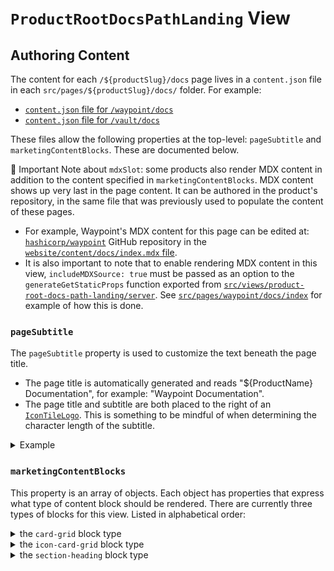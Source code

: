 # `ProductRootDocsPathLanding` View

## Authoring Content

The content for each `/${productSlug}/docs` page lives in a `content.json` file in each `src/pages/${productSlug}/docs/` folder. For example:

- [`content.json` file for `/waypoint/docs`](/src/pages/waypoint/docs/content.json)
- [`content.json` file for `/vault/docs`](/src/pages/vault/docs/content.json)

These files allow the following properties at the top-level: `pageSubtitle` and `marketingContentBlocks`. These are documented below.

🚨 Important Note about `mdxSlot`: some products also render MDX content in addition to the content specified in `marketingContentBlocks`. MDX content shows up very last in the page content. It can be authored in the product's repository, in the same file that was previously used to populate the content of these pages.

- For example, Waypoint's MDX content for this page can be edited at: [`hashicorp/waypoint`](hashicorp/waypoint) GitHub repository in the [`website/content/docs/index.mdx` file](https://github.com/hashicorp/waypoint/blob/main/website/content/docs/index.mdx).
- It is also important to note that to enable rendering MDX content in this view, `includeMDXSource: true` must be passed as an option to the `generateGetStaticProps` function exported from [`src/views/product-root-docs-path-landing/server`](/src/views/product-root-docs-path-landing/server.ts). See [`src/pages/waypoint/docs/index`](/src/pages/waypoint/docs/index.tsx) for example of how this is done.

### `pageSubtitle`

The `pageSubtitle` property is used to customize the text beneath the page title.

- The page title is automatically generated and reads "${ProductName} Documentation", for example: "Waypoint Documentation".
- The page title and subtitle are both placed to the right of an [`IconTileLogo`](https://developer.hashicorp.com/swingset/components/icontilelogo). This is something to be mindful of when determining the character length of the subtitle.

<details>
<summary>Example</summary>

The following configuration:

```json
{
	"pageSubtitle": "Learn and develop your knowledge of Waypoint with these tutorials and code resources."
}
```

Outputs the following:

![Full window screenshot showing the example `pageSubtitle` text beneath the page heading.](/docs/images/ProductRootDocsPathLanding-pageSubtitle.png)

</details>

### `marketingContentBlocks`

This property is an array of objects. Each object has properties that express what type of content block should be rendered. There are currently three types of blocks for this view. Listed in alphabetical order:

<!-- START OF card-grid DESCRIPTION -->

<details>
<summary>the <code>card-grid</code> block type</summary>

The `card-grid` block type handles rendering two things:

1. a grid of clickable cards
2. a heading element that labels the grid of cards

A `card-grid` block has three properties: `title`, `description`, and `cards`.

- `title` (required): plain text that will be rendered inside of a heading element. The level of the heading element will be automatically generated based on other blocks defined in `marketingContentBlocks`.
- `description` (optional): plain text to show after the heading element and before the grid of cards.
- `cards` (required): an array of objects. Each object must have the following properties:
  - `title`: plain text used to label a card with bold text.
  - `description`: plain text used to describe the linked content. This text is automatically ellipsed to take up a maxium of 3-lines.
  - `url`: where the user will be taken when they click the card.

The following configuration:

```json
{
	"marketingContentBlocks": [
		{
			"type": "card-grid",
			"title": "Secrets Management",
			"description": "Centrally store, access, and deploy secrets across applications, systems, and infrastructure.",
			"cards": [
				{
					"description": "Lorem ipsum dolor sit amet, consectetur adipiscing elit, sed do eiusmod tempor incididunt ut labore et dolore magna aliqua.",
					"title": "KV Secrets Engine",
					"url": "/vault/docs/secrets/kv"
				},
				{
					"description": "Lorem ipsum dolor sit amet, consectetur adipiscing elit, sed do eiusmod tempor incididunt ut labore et dolore magna aliqua.",
					"title": "Database Credentials",
					"url": "/vault/docs/secrets/databases"
				},
				{
					"description": "Lorem ipsum dolor sit amet, consectetur adipiscing elit, sed do eiusmod tempor incididunt ut labore et dolore magna aliqua.",
					"title": "Kubernetes Secrets",
					"url": "/vault/tutorials/kubernetes"
				}
			]
		}
	]
}
```

Will output the following:

![Zoomed in view of a `card-grid` block. The first row is a heading element that reads "Secrets Management". The second row is body text that reads "Centrally store, access, and deploy secrets across applications, systems, and infrastructure." The third row shows 3 cards. Each card has a bold title: "Kv Secrets Engine", "Database Credentials", and "Kubernetes Secrets". Below each card title is lorem-ipsum body text with ellipses at the end of the third line of content.](/docs/images/ProductRootDocsPathLanding-marketingContentBlocks-card-grid.png)

</details>

<!-- END OF card-grid DESCRIPTION -->

<!-- START OF icon-card-grid DESCRIPTION -->

<details>
<summary>the <code>icon-card-grid</code> block type</summary>

The `icon-card-grid` block type is similar to the `card-grid` block type in that it renders a grid of clickable cards. The `icon-card-grid` block does not have a `title` property for rendering a heading element, and the main difference between the two blocks is the content rendered in the cards.

An `icon-card-grid` block has one property:

- `cards` (required): an array of objects. Each object must have the following properties:
  - `iconName`: the string name for a Flight icon. The icons currently supported in this block can be found in [the `supported-icons.tsx` file](./components/supported-icons.tsx) All icon names can be found at [flight-hashicorp.vercel.app](https://flight-hashicorp.vercel.app/).
  - `text`: a brief string labeling the card.
  - `url`: where the user will be taken when the click the card.

The following configuration:

```json
{
  "type": "section-heading",
  "title": "Developers"
},
{
  "type": "icon-card-grid",
  "cards": [
    {
      "iconName": "guide",
      "text": "Client Libraries",
      "url": "/vault/api-docs/libraries"
    },
    {
      "iconName": "tools",
      "text": "API Reference",
      "url": "/vault/api-docs"
    },
    {
      "iconName": "connection",
      "text": "Sample Integrations",
      "url": "https://github.com/hashicorp/hello-vault-go"
    },
    {
      "iconName": "terminal",
      "text": "Code Samples",
      "url": "https://github.com/hashicorp/vault-examples"
    }
  ]
}
```

Will output the following:

![](/docs/images/ProductRootDocsPathLanding-marketingContentBlocks-icon-card-grid.png)

</details>

<!-- END OF icon-card-grid DESCRIPTION -->

<!-- START OF section-heading DESCRIPTION -->

<details>
<summary>the <code>section-heading</code> block type</summary>

The `section-heading` content block always renders an `<h2>` element. It should be used to label a new section of content. There is currently only one property to provide for this block:

- `title`: the text to place in the rendered `h2` element.

Notes on intended usage:

- Since the `card-grid` block has a heading element built in to its configuration, it is not necessary to use a `section-heading` with a singular `card-grid` block.
- If there are multiple, related `card-grid` blocks being rendered in a group, the group can be labeled with a single `section-heading` block. The heading elements rendered for the `card-grid` blocks will be automatically determined to be `<h3>` elements.

Example usage:

```json
{
	"type": "section-heading",
	"title": "Developers"
}
```

</details>

<!-- END OF section-heading DESCRIPTION -->
